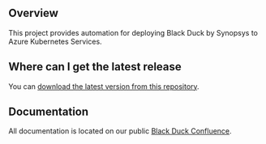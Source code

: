## Overview

This project provides automation for deploying Black Duck by Synopsys to Azure Kubernetes Services.

## Where can I get the latest release

You can [download the latest version from this repository](https://github.com/blackducksoftware/hub-on-aks/archive/master.zip).

## Documentation

All documentation is located on our public [Black Duck Confluence](https://blackducksoftware.atlassian.net/wiki/spaces/PARTNERS/pages/319127557/Installing+Black+Duck+Hub+on+Azure+Kubernetes+Service+AKS).
